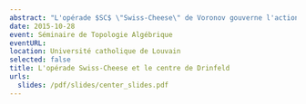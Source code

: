 ```yaml
---
abstract: "L'opérade $SC$ \"Swiss-Cheese\" de Voronov gouverne l'action d'une algèbre $D\_2$ sur une algèbre $D\_1$, où $D\_n$ est l'opérade des petits $n$-disques. Dans cet exposé, j'expliquerai comment obtenir une opérade faiblement équivalente au groupoïde fondamental de $SC$ : un premier modèle en groupoïdes qui fait intervenir le centre de Drinfeld des catégories monoïdales, et un second modèle rationel qui utilise un associateur de Drinfeld. On comparera ce second modèle à l'opérade déduite de l'homologie $H(SC)$, la différence étant expliquée par la non-formalité de $SC$."
date: 2015-10-28
event: Séminaire de Topologie Algébrique
eventURL: 
location: Université catholique de Louvain
selected: false
title: L'opérade Swiss-Cheese et le centre de Drinfeld
urls:
  slides: /pdf/slides/center_slides.pdf
---
```

